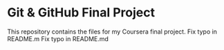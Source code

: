 # Git & GitHub Final Project
This repository contains the files for my Coursera final project.
Fix typo in README.m
Fix typo in README.md
